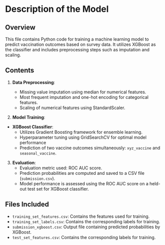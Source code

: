 # Description of the Model

## Overview

This file contains Python code for training a machine learning model to predict vaccination outcomes based on survey data. 
It utilizes XGBoost as the classifier and includes preprocessing steps such as imputation and scaling.

## Contents

1. **Data Preprocessing**:
   - Missing value imputation using median for numerical features.
   - Most frequent imputation and one-hot encoding for categorical features.
   - Scaling of numerical features using StandardScaler.

2. **Model Training**:
  - **XGBoost Classifier**:
     - Utilizes Gradient Boosting framework for ensemble learning.
     - Hyperparameter tuning using GridSearchCV for optimal model performance
     - Prediction of two vaccine outcomes simultaneously: `xyz_vaccine` and `seasonal_vaccine`.
       
3. **Evaluation**:
   - Evaluation metric used: ROC AUC score.
   - Prediction probabilities are computed and saved to a CSV file (`submission.csv`).
   - Model performance is assessed using the ROC AUC score on a held-out test set for XGBoost classifier.
  
  ## Files Included

- `training_set_features.csv`: Contains the features used for training.
- `training_set_labels.csv`: Contains the corresponding labels for training.
- `submission_xgboost.csv`: Output file containing predicted probabilities by XGBoost.
- `test_set_features.csv`: Contains the corresponding labels for training.

